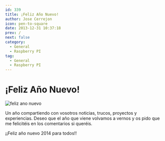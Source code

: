 ```yaml
---
id: 339
title: ¡Feliz Año Nuevo!
author: Jose Cerrejon
icon: pen-to-square
date: 2013-12-31 10:37:18
prev: /
next: false
category:
  - General
  - Raspberry PI
tag:
  - General
  - Raspberry PI
---
```


# ¡Feliz Año Nuevo!

![feliz ano nuevo](/images/happy_new_year.jpg)

Un año compartiendo con vosotros noticias, trucos, proyectos y experiencias. Deseo que el año que viene volvamos a vernos y os pido que me felicitéis en los comentarios si queréis.

¡¡Feliz año nuevo 2014 para todos!!